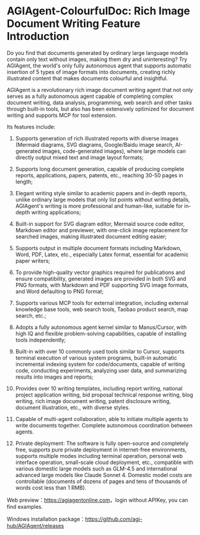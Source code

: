 # **AGIAgent-ColourfulDoc: Rich Image Document Writing Feature Introduction**

Do you find that documents generated by ordinary large language models contain only text without images, making them dry and uninteresting? Try AGIAgent, the world's only fully autonomous agent that supports automatic insertion of 5 types of image formats into documents, creating richly illustrated content that makes documents colourful and insightful.

AGIAgent is a revolutionary rich image document writing agent that not only serves as a fully autonomous agent capable of completing complex document writing, data analysis, programming, web search and other tasks through built-in tools, but also has been extensively optimized for document writing and supports MCP for tool extension.

Its features include:

1.  Supports generation of rich illustrated reports with diverse images (Mermaid diagrams, SVG diagrams, Google/Baidu image search, AI-generated images, code-generated images), where large models can directly output mixed text and image layout formats;

2.  Supports long document generation, capable of producing complete reports, applications, papers, patents, etc., reaching 30-50 pages in length;

3.  Elegant writing style similar to academic papers and in-depth reports, unlike ordinary large models that only list points without writing details, AGIAgent's writing is more professional and human-like, suitable for in-depth writing applications;

4.  Built-in support for SVG diagram editor, Mermaid source code editor, Markdown editor and previewer, with one-click image replacement for searched images, making illustrated document editing easier;

5.  Supports output in multiple document formats including Markdown, Word, PDF, Latex, etc., especially Latex format, essential for academic paper writers;

6.  To provide high-quality vector graphics required for publications and ensure compatibility, generated images are provided in both SVG and PNG formats, with Markdown and PDF supporting SVG image formats, and Word defaulting to PNG format;

7.  Supports various MCP tools for external integration, including external knowledge base tools, web search tools, Taobao product search, map search, etc.;

8.  Adopts a fully autonomous agent kernel similar to Manus/Cursor, with high IQ and flexible problem-solving capabilities, capable of installing tools independently;

9.  Built-in with over 10 commonly used tools similar to Cursor, supports terminal execution of various system programs, built-in automatic incremental indexing system for code/documents, capable of writing code, conducting experiments, analyzing user data, and summarizing results into images and reports;

10. Provides over 10 writing templates, including report writing, national project application writing, bid proposal technical response writing, blog writing, rich image document writing, patent disclosure writing, document illustration, etc., with diverse styles.

11. Capable of multi-agent collaboration, able to initiate multiple agents to write documents together. Complete autonomous coordination between agents.

12. Private deployment: The software is fully open-source and completely free, supports pure private deployment in internet-free environments, supports multiple modes including terminal operation, personal web interface operation, small-scale cloud deployment, etc., compatible with various domestic large models such as GLM-4.5 and international advanced large models like Claude Sonnet 4. Domestic model costs are controllable (documents of dozens of pages and tens of thousands of words cost less than 1 RMB).


Web preview：<https://agiagentonline.com>，login without APIKey, you can find examples.

Windows installation package：<https://github.com/agi-hub/AGIAgent/releases>